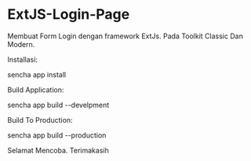 # ExtJS-Login-Page

Membuat Form Login dengan framework ExtJs. Pada Toolkit Classic Dan Modern.

Installasi:

sencha app install <EXTJS SDK>
  
Build Application:

sencha app build --develpment

Build To Production:

sencha app build --production

Selamat Mencoba.
Terimakasih
